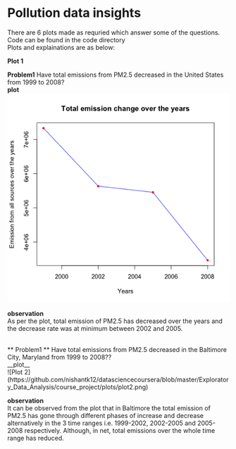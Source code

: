 # Pollution data insights

There are 6 plots made as requried which answer some of the questions. <br/>
Code can be found in the code directory <br/> 
Plots and explainations are as below:

**Plot 1**

**Problem1** Have total emissions from PM2.5 decreased in the United States from 1999 to 2008? <br>
__plot__<br>
![Plot 1](https://github.com/nishantk12/datasciencecoursera/blob/master/Exploratory_Data_Analysis/course_project/plots/plot1.png)<br>

__observation__<br>
As per the plot, total emission of PM2.5 has decreased over the years and the decrease rate was at minimum between 2002 and 2005. 


<br/>
** Problem1 ** Have total emissions from PM2.5 decreased in the Baltimore City, Maryland from 1999 to 2008?? <br>
__plot__<br>
![Plot 2](https://github.com/nishantk12/datasciencecoursera/blob/master/Exploratory_Data_Analysis/course_project/plots/plot2.png)<br>

__observation__<br>
It can be observed from the plot that in Baltimore the total emission of PM2.5 has gone through different phases of increase and decrease alternatively in the 3 time ranges i.e. 1999-2002, 2002-2005 and 2005-2008 respectively. Although, in net, total emissions over the whole time range has reduced.   
